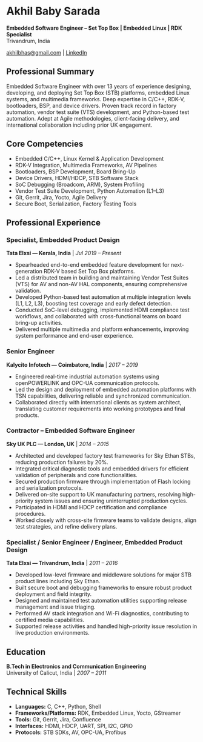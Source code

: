 # Akhil Baby Sarada
**Embedded Software Engineer – Set Top Box | Embedded Linux | RDK Specialist**  
Trivandrum, India 

<div id="https://akhilbhas.github.io/cv/">
<a href="akhilbhas@gmail.com">akhilbhas@gmail.com</a>
| <a href="https://www.linkedin.com/in/akhilbabysarada/">LinkedIn</a>
</div>


## Professional Summary  
Embedded Software Engineer with over 13 years of experience designing, developing, and deploying Set Top Box (STB) platforms, embedded Linux systems, and multimedia frameworks. Deep expertise in C/C++, RDK-V, bootloaders, BSP, and device drivers. Proven track record in factory automation, vendor test suite (VTS) development, and Python-based test automation. Adept at Agile methodologies, client-facing delivery, and international collaboration including prior UK engagement.

## Core Competencies  
- Embedded C/C++, Linux Kernel & Application Development  
- RDK-V Integration, Multimedia Frameworks, AV Pipelines  
- Bootloaders, BSP Development, Board Bring-Up  
- Device Drivers, HDMI/HDCP, STB Software Stack  
- SoC Debugging (Broadcom, ARM), System Profiling  
- Vendor Test Suite Development, Python Automation (L1–L3)  
- Git, Gerrit, Jira, Yocto, Agile Delivery  
- Secure Boot, Serialization, Factory Testing Tools  

## Professional Experience  

### Specialist, Embedded Product Design  
**Tata Elxsi — Kerala, India** | *Jul 2019 – Present*  
- Spearheaded end-to-end embedded feature development for next-generation RDK-V based Set Top Box platforms.  
- Led a distributed team in building and maintaining Vendor Test Suites (VTS) for AV and non-AV HAL components, ensuring comprehensive validation.  
- Developed Python-based test automation at multiple integration levels (L1, L2, L3), boosting test coverage and early defect detection.  
- Conducted SoC-level debugging, implemented HDMI compliance test workflows, and collaborated with cross-functional teams on board bring-up activities.  
- Delivered multiple multimedia and platform enhancements, improving system performance and end-user experience.

### Senior Engineer  
**Kalycito Infotech — Coimbatore, India** | *2017 – 2019*  
- Engineered real-time industrial automation systems using openPOWERLINK and OPC-UA communication protocols.  
- Led the design and deployment of embedded automation platforms with TSN capabilities, delivering reliable and synchronized communication.  
- Collaborated directly with international clients as system architect, translating customer requirements into working prototypes and final products.

### Contractor – Embedded Software Engineer  
**Sky UK PLC — London, UK** | *2014 – 2015*  
- Architected and developed factory test frameworks for Sky Ethan STBs, reducing production failures by 20%.  
- Integrated critical diagnostic tools and embedded drivers for efficient validation of peripherals and core functionalities.  
- Secured production firmware through implementation of Flash locking and serialization protocols.  
- Delivered on-site support to UK manufacturing partners, resolving high-priority system issues and ensuring uninterrupted production cycles.  
- Participated in HDMI and HDCP certification and compliance procedures.  
- Worked closely with cross-site firmware teams to validate designs, align test strategies, and refine delivery plans.

### Specialist / Senior Engineer / Engineer, Embedded Product Design  
**Tata Elxsi — Trivandrum, India** | *2011 – 2016*  
- Developed low-level firmware and middleware solutions for major STB product lines including Sky Ethan.  
- Built secure boot and debugging frameworks to ensure robust product deployment and field integrity.  
- Designed and maintained test automation utilities supporting release management and issue triaging.  
- Performed AV stack integration and Wi-Fi diagnostics, contributing to certified media capabilities.  
- Supported release activities and handled high-priority issue resolution in live production environments.

## Education  
**B.Tech in Electronics and Communication Engineering**  
University of Calicut, India | *2007 – 2011*

## Technical Skills  
- **Languages:** C, C++, Python, Shell  
- **Frameworks/Platforms:** RDK, Embedded Linux, Yocto, GStreamer  
- **Tools:** Git, Gerrit, Jira, Confluence  
- **Interfaces:** HDMI, HDCP, UART, SPI, I2C, GPIO  
- **Protocols:** STB SDKs, AV, OPC-UA, Profibus  
